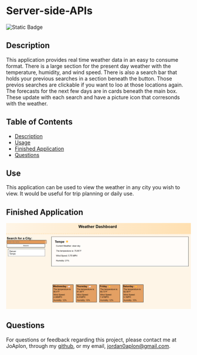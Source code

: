 # Server-side-APIs

![Static Badge](https://img.shields.io/badge/MIT-license?style=flat-square&label=License&labelColor=%23cdcdcd&color=salmon) 

## Description

This application provides real time weather data in an easy to consume format. There is a large section for the present day weather with the temperature, humidity, and wind speed. There is also a search bar that holds your previous searches in a section beneath the button. Those previos searches are clickable if you want to loo at those locations again. The forecasts for the next few days are in cards beneath the main box. These update with each search and have a picture icon that corresonds with the weather.

## Table of Contents

- [Description](#description)
- [Usage](#usage)
- [Finished Application](#finishedApplication)
- [Questions](#questions)

## Use

This application can be used to view the weather in any city you wish to view. It would be useful for trip planning or daily use.

## Finished Application

![Finished weather dashboard](image.png)

## Questions

For questions or feedback regarding this project, please contact me at JoAplon, through my [github](https://github.com/undefined), or my email, jordan0aplon@gmail.com.
